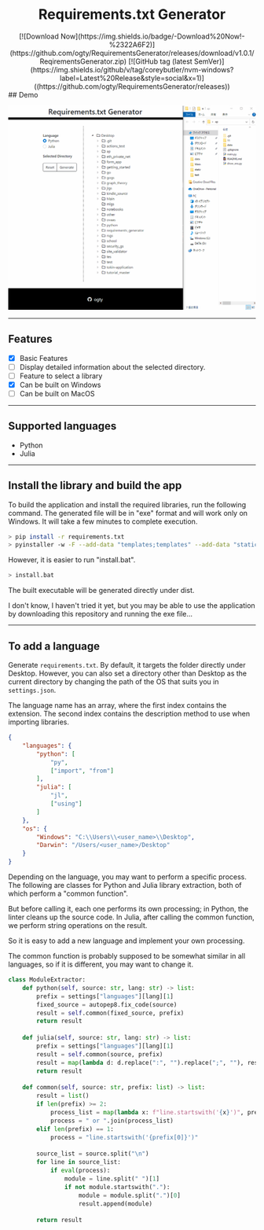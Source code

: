 <h1 align="center">Requirements.txt Generator</h1>

<div align="center">
[![Download Now](https://img.shields.io/badge/-Download%20Now!-%2322A6F2)](https://github.com/ogty/RequirementsGenerator/releases/download/v1.0.1/ReqirementsGenerator.zip)
[![GitHub tag (latest SemVer)](https://img.shields.io/github/v/tag/coreybutler/nvm-windows?label=Latest%20Release&style=social&x=1)]((https://github.com/ogty/RequirementsGenerator/releases))
</div>
## Demo

![demo](./static/demo.gif)

***

## Features
 - [x] Basic Features
 - [ ] Display detailed information about the selected directory.
 - [ ] Feature to select a library
 - [x] Can be built on Windows
 - [ ] Can be built on MacOS

***

## Supported languages

 - Python
 - Julia

***

## Install the library and build the app

To build the application and install the required libraries, run the following command. The generated file will be in "exe" format and will work only on Windows. It will take a few minutes to complete execution.

```bash
> pip install -r requirements.txt
> pyinstaller -w -F --add-data "templates;templates" --add-data "static;static" --add-data "src;src" main.py
```

However, it is easier to run "install.bat".

```bash
> install.bat
```

The built executable will be generated directly under dist.

I don't know, I haven't tried it yet, but you may be able to use the application by downloading this repository and running the exe file...

***

## To add a language

Generate `requirements.txt`.
By default, it targets the folder directly under Desktop.
However, you can also set a directory other than Desktop as the current directory by changing the path of the OS that suits you in `settings.json`.

The language name has an array, where the first index contains the extension. The second index contains the description method to use when importing libraries.

```json
{
    "languages": {
        "python": [
            "py",
            ["import", "from"]
        ], 
        "julia": [
            "jl",
            ["using"]
        ]
    }, 
    "os": {
        "Windows": "C:\\Users\\<user_name>\\Desktop",
        "Darwin": "/Users/<user_name>/Desktop"
    }
}
```

Depending on the language, you may want to perform a specific process. The following are classes for Python and Julia library extraction, both of which perform a "common function".

But before calling it, each one performs its own processing; in Python, the linter cleans up the source code. In Julia, after calling the common function, we perform string operations on the result.

So it is easy to add a new language and implement your own processing.

The common function is probably supposed to be somewhat similar in all languages, so if it is different, you may want to change it.

```python
class ModuleExtractor:
    def python(self, source: str, lang: str) -> list:
        prefix = settings["languages"][lang][1]
        fixed_source = autopep8.fix_code(source)
        result = self.common(fixed_source, prefix)
        return result

    def julia(self, source: str, lang: str) -> list:
        prefix = settings["languages"][lang][1]
        result = self.common(source, prefix)
        result = map(lambda d: d.replace(":", "").replace(";", ""), result)
        return result

    def common(self, source: str, prefix: list) -> list:
        result = list()
        if len(prefix) >= 2:
            process_list = map(lambda x: f"line.startswith('{x}')", prefix)
            process = " or ".join(process_list)
        elif len(prefix) == 1:
            process = "line.startswith('{prefix[0]}')"

        source_list = source.split("\n")
        for line in source_list:
            if eval(process):
                module = line.split(" ")[1]
                if not module.startswith("."):
                    module = module.split(".")[0]
                    result.append(module)

        return result
```
